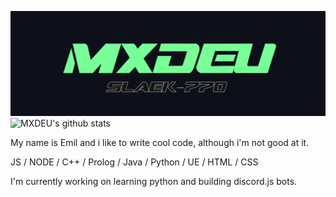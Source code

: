![Design and Development](https://github.com/MXDEU/MXDEU/blob/main/bannerneu.png)
![MXDEU's github stats](https://github-readme-stats.vercel.app/api?username=MXDEU&show_icons=true&hide=contribs,issues&hide_border=true&bg_color=0d1019&icon_color=79ff97&&title_color=79ff97&text_color=ffffff&custom_title=My%20Stats:&count_private=true)

My name is Emil and i like to write cool code, although i'm not good at it.  

JS / NODE / C++ / Prolog / Java / Python / UE / HTML / CSS

I'm currently working on learning python and building discord.js bots.
